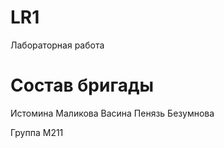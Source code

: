# LR1
Лабораторная работа 

# Состав бригады
Истомина
Маликова
Васина
Пенязь
Безумнова

Группа М211
